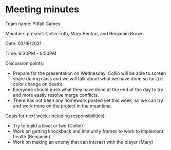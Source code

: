# Meeting minutes

Team name: Pitfall Games

Members present: Collin Toth, Mary Benton, and Benjamin Brown

Date: 03/16/2021

Time: 6:30PM - 6:50PM

Discussion points:

* Prepare for the presentation on Wednesday. Collin will be able to screen share during class and we will talk about what we have done so far (i.e. color change on death).
* Everyone should push what they have done at the end of the day to try and more easily resolve merge conflicts. 
* There has not been any homework posted yet this week, so we can try and work more on the project in the meantime. 

Goals for next week (including responsibilities):

* Try to build a level or two (Collin)
* Work on getting knockback and immunity frames to work to implement health (Benjamin) 
* Work on making an enemy that can interact with the player (Mary) 
